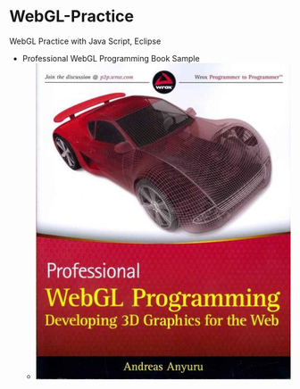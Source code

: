 # WebGL-Practice
WebGL Practice with Java Script, Eclipse

- Professional WebGL Programming Book Sample
  - ![](https://github.com/jjuiddong/WebGL-Practice/blob/master/Doc/webglbook2.jpg?raw=true)
  
